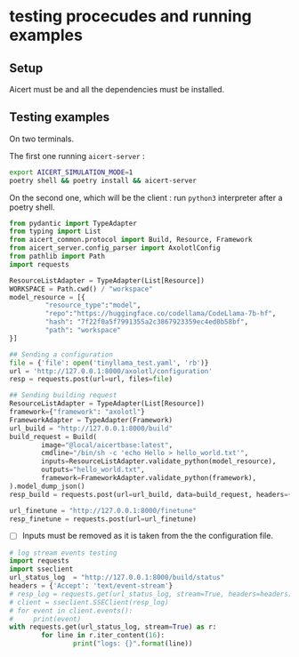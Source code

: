 # testing procecudes and running examples 

## Setup 
Aicert must be and all the dependencies must be installed. 

## Testing examples
On two terminals. 

The first one running `aicert-server` :
```bash 
export AICERT_SIMULATION_MODE=1
poetry shell && poetry install && aicert-server
```

On the second one, which will be the client :
run `python3` interpreter after a poetry shell. 

```python
from pydantic import TypeAdapter
from typing import List
from aicert_common.protocol import Build, Resource, Framework
from aicert_server.config_parser import AxolotlConfig
from pathlib import Path
import requests

ResourceListAdapter = TypeAdapter(List[Resource])
WORKSPACE = Path.cwd() / "workspace"
model_resource = [{
         "resource_type":"model",
         "repo":"https://huggingface.co/codellama/CodeLlama-7b-hf",
         "hash": "7f22f0a5f7991355a2c3867923359ec4ed0b58bf",
         "path": "workspace"
}]

## Sending a configuration 
file = {'file': open('tinyllama_test.yaml', 'rb')}
url = 'http://127.0.0.1:8000/axolotl/configuration'
resp = requests.post(url=url, files=file)

## Sending building request
ResourceListAdapter = TypeAdapter(List[Resource])
framework={"framework": "axolotl"}
FrameworkAdapter = TypeAdapter(Framework)
url_build = "http://127.0.0.1:8000/build"
build_request = Build(
        image="@local/aicertbase:latest",
        cmdline="/bin/sh -c 'echo Hello > hello_world.txt'",
        inputs=ResourceListAdapter.validate_python(model_resource),
        outputs="hello_world.txt",
        framework=FrameworkAdapter.validate_python(framework),
).model_dump_json()
resp_build = requests.post(url=url_build, data=build_request, headers={"Content-Type": "application/json"})

url_finetune = "http://127.0.0.1:8000/finetune"
resp_finetune = requests.post(url=url_finetune)

```

- [ ] Inputs must be removed as it is taken from the the configuration file. 

```python
# log stream events testing 
import requests
import sseclient
url_status_log  = "http://127.0.0.1:8000/build/status"
headers = {'Accept': 'text/event-stream'}
# resp_log = requests.get(url_status_log, stream=True, headers=headers)
# client = sseclient.SSEClient(resp_log)
# for event in client.events():
#     print(event)
with requests.get(url_status_log, stream=True) as r:
        for line in r.iter_content(16):
                print("logs: {}".format(line))

```